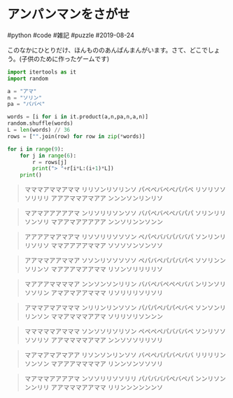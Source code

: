 # アンパンマンをさがせ

#python #code #雑記 #puzzle
#2019-08-24 

このなかにひとりだけ、ほんもののあんぱんまんがいます。さて、どこでしょう。(子供のために作ったゲームです)

```python
import itertools as it
import random

a = "アマ"
n = "ソリン"
pa = "パバペ"

words = [i for i in it.product(a,n,pa,n,a,n)]
random.shuffle(words)
L = len(words) // 36
rows = ["".join(row) for row in zip(*words)]

for i in range(9):
    for j in range(6):
        r = rows[j]
        print("> "+r[i*L:(i+1)*L])
    print()
```

> マママアママアママ
> リリソンリソリンソ
> パペペバペペパパペ
> リソリソソソリリリ
> アアアママアマアア
> ンンンソンリンリソ

> マアマアアアアアマ
> ンリソリリソンソソ
> バパペバペペバパパ
> ソリンリリソンソリ
> マアアマアアアアア
> ンンソリンンソンン

> アアアアマアマアマ
> リソソリリソソソン
> ペパペババパババパ
> ソンリンリリソリソ
> ママアアアアママア
> ソソソソンソンソソ

> アアママアアママア
> ソソンリソソソソソ
> ペパバペパパバパペ
> ソソリンンソリンソ
> マアアアマアアママ
> リソンソリリリリソ

> マアアアママママア
> ンンソンソンリリン
> ババペバペペペババ
> ンリンソリソソリン
> アマアマアアマママ
> リソリリリソリソリ

> アママアマアマママ
> ンリリンリンソソン
> パパパペパパペバペ
> ソンソンリリンソン
> ママアマママアアマ
> ソリリソリソンンン

> マママママアマママ
> ソンソソリソリソン
> ペペペペパバババペ
> ソンリソソソソリソ
> アアママママアマア
> ンンソソソリリソリ

> マアマアマアマアア
> リソンソンリンソソ
> バペペバパバペババ
> リリリリンソンソン
> マアアアママママア
> リンンソンソソソリ

> マアママアアアアマ
> ンソソリリソソリリ
> パパババパペバペパ
> ンンリソンンンリリ
> アアマママアアママ
> リリンンンンンンソ
